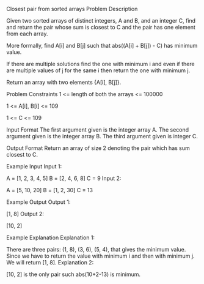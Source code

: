 Closest pair from sorted arrays
Problem Description

Given two sorted arrays of distinct integers, A and B, and an integer C, find and return the pair whose sum is closest to C and the pair has one element from each array.

More formally, find A[i] and B[j] such that abs((A[i] + B[j]) - C) has minimum value.

If there are multiple solutions find the one with minimum i and even if there are multiple values of j for the same i then return the one with minimum j.

Return an array with two elements {A[i], B[j]}.



Problem Constraints
1 <= length of both the arrays <= 100000

1 <= A[i], B[i] <= 109

1 <= C <= 109



Input Format
The first argument given is the integer array A.
The second argument given is the integer array B.
The third argument given is integer C.



Output Format
Return an array of size 2 denoting the pair which has sum closest to C.



Example Input
Input 1:

A = [1, 2, 3, 4, 5]
B = [2, 4, 6, 8]
C = 9
Input 2:

A = [5, 10, 20]
B = [1, 2, 30]
C = 13


Example Output
Output 1:

[1, 8]
Output 2:

[10, 2]


Example Explanation
Explanation 1:

There are three pairs: (1, 8), (3, 6), (5, 4), that gives the minimum value.
Since we have to return the value with minimum i and then with minimum j. We will return [1, 8].
Explanation 2:

[10, 2] is the only pair such abs(10+2-13) is minimum.